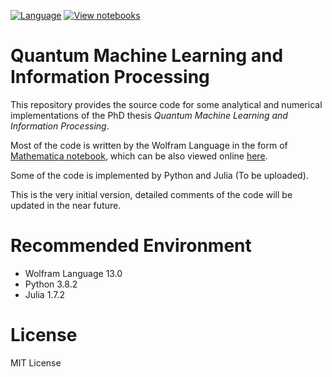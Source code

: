 [![Language](https://img.shields.io/static/v1?label=Wolfram&labelColor=gray&message=Mathematica&color=d21c00&logo=wolfram-language&logoColor=white)](https://www.wolfram.com/mathematica/)
[![View notebooks](https://wolfr.am/HAAhzkRq)](https://wolfr.am/13p40iO9O)

# Quantum Machine Learning and Information Processing

This repository provides the source code for some analytical and numerical implementations of the PhD thesis *Quantum Machine Learning and Information Processing*.

Most of the code is written by the Wolfram Language in the form of [Mathematica notebook](PhD-Thesis.nb), which can be also viewed online [here](https://wolfr.am/13p40iO9O).

Some of the code is implemented by Python and Julia (To be uploaded).

This is the very initial version, detailed comments of the code will be updated in the near future.

# Recommended Environment

- Wolfram Language 13.0
- Python 3.8.2
- Julia 1.7.2

# License

MIT License